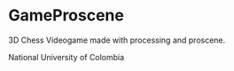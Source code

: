 # GameProscene
3D Chess Videogame made with processing and proscene.

National University of Colombia
